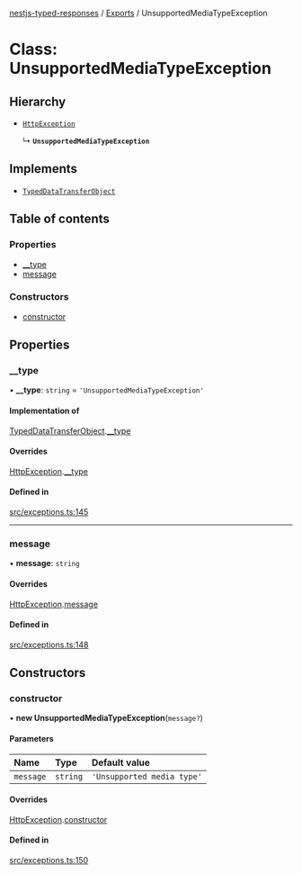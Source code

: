 [nestjs-typed-responses](../README.md) / [Exports](../modules.md) / UnsupportedMediaTypeException

# Class: UnsupportedMediaTypeException

## Hierarchy

- [`HttpException`](HttpException.md)

  ↳ **`UnsupportedMediaTypeException`**

## Implements

- [`TypedDataTransferObject`](../interfaces/TypedDataTransferObject.md)

## Table of contents

### Properties

- [\_\_type](UnsupportedMediaTypeException.md#__type)
- [message](UnsupportedMediaTypeException.md#message)

### Constructors

- [constructor](UnsupportedMediaTypeException.md#constructor)

## Properties

### \_\_type

• **\_\_type**: `string` = `'UnsupportedMediaTypeException'`

#### Implementation of

[TypedDataTransferObject](../interfaces/TypedDataTransferObject.md).[__type](../interfaces/TypedDataTransferObject.md#__type)

#### Overrides

[HttpException](HttpException.md).[__type](HttpException.md#__type)

#### Defined in

[src/exceptions.ts:145](https://github.com/igrek8/nestjs-typed-responses/blob/8ebe021/src/exceptions.ts#L145)

___

### message

• **message**: `string`

#### Overrides

[HttpException](HttpException.md).[message](HttpException.md#message)

#### Defined in

[src/exceptions.ts:148](https://github.com/igrek8/nestjs-typed-responses/blob/8ebe021/src/exceptions.ts#L148)

## Constructors

### constructor

• **new UnsupportedMediaTypeException**(`message?`)

#### Parameters

| Name | Type | Default value |
| :------ | :------ | :------ |
| `message` | `string` | `'Unsupported media type'` |

#### Overrides

[HttpException](HttpException.md).[constructor](HttpException.md#constructor)

#### Defined in

[src/exceptions.ts:150](https://github.com/igrek8/nestjs-typed-responses/blob/8ebe021/src/exceptions.ts#L150)
